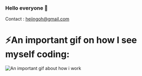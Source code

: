 ### Hello everyone 👋
Contact : hejingoh@gmail.com

# ⚡An important gif on how I see myself coding:
<!--
**hejingar/hejingar** is a ✨ _special_ ✨ repository because its `README.md` (this file) appears on your GitHub profile.

Here are some ideas to get you started:

- 🔭 I’m currently working on ...
- 🌱 I’m currently learning ...
- 👯 I’m looking to collaborate on ...
- 🤔 I’m looking for help with ...
- 💬 Ask me about ...
- 📫 How to reach me: ...
- 😄 Pronouns: ...
- ⚡ Fun fact: ...
-->
![An important gif about how i work](https://media.tenor.com/Pm4S40MGsIQAAAAC/hacker-hackerman.gif)
